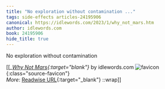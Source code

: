 ```yaml
---
title: "No exploration without contamination ..."
tags: side-effects articles-24195906
canonical: https://idlewords.com/2023/1/why_not_mars.htm
author: idlewords.com
book: 24195906
hide_title: true
---
```


No exploration without contamination


[[<cite>_[Why Not Mars](https://idlewords.com/2023/1/why_not_mars.htm){:target="_blank"}_</cite> by idlewords.com ![favicon](https://s2.googleusercontent.com/s2/favicons?domain=idlewords.com){:class="source-favicon"}<br>
_More_: [Readwise URL](https://readwise.io/open/474541392){:target="_blank"}
::wrap]]
